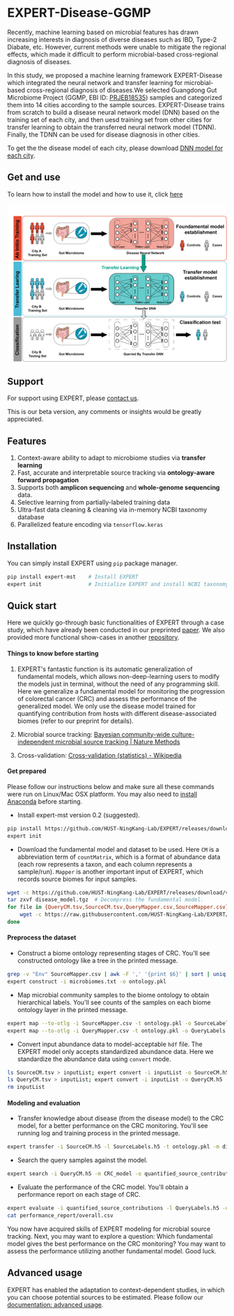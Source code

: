 # EXPERT-Disease-GGMP
Recently, machine learning based on microbial features has drawn increasing interests in diagnosis of diverse diseases such as IBD, Type-2 Diabate, etc. However,  current methods were unable to mitigate the regional effects, which made it difficult to perform microbial-based cross-regional diagnosis of diseases.

In this study, we proposed a machine learning framework EXPERT-Disease which integrated the neural network and transfer learning for microbial-based cross-regional diagnosis of diseases.We selected Guangdong Gut Microbiome Project (GGMP, EBI ID: [PRJEB18535](https://www.ebi.ac.uk/ena/browser/view/PRJEB18535?show=reads)) samples and categorized them into 14 cities according to the sample sources. EXPERT-Disease trains from scratch to build a disease neural network model (DNN) based on the training set of each city, and then uesd training set from other cities for transfer learning to obtain the transferred neural network model (TDNN). Finally, the TDNN can be used for disease diagnosis in other cities.

To get the the disease model of each city, please download [DNN model for each city](https://github.com/HUST-NingKang-Lab/EXPERT-Disease-GGMP/releases/tag/models).

## Get and use
To learn how to install the model and how to use it, click [here](https://github.com/HUST-NingKang-Lab/EXPERT)

<img src="https://github.com/HUST-NingKang-Lab/EXPERT-Disease-GGMP/blob/main/transfer%20learning.png" style="zoom:150%;" />

## Support

For support using EXPERT, please [contact us](https://github.com/HUST-NingKang-Lab/EXPERT#maintainer). 

This is our beta version, any comments or insights would be greatly appreciated. 

## Features

1. Context-aware ability to adapt to microbiome studies via **transfer learning**
2. Fast, accurate and interpretable source tracking via **ontology-aware forward propagation**
3. Supports both **amplicon sequencing** and **whole-genome sequencing** data. 
4. Selective learning from partially-labeled training data
5. Ultra-fast data cleaning & cleaning via in-memory NCBI taxonomy database
6. Parallelized feature encoding via `tensorflow.keras`

## Installation

You can simply install EXPERT using `pip` package manager.

```bash
pip install expert-mst    # Install EXPERT
expert init               # Initialize EXPERT and install NCBI taxonomy database
```

## Quick start

Here we quickly go-through basic functionalities of EXPERT through a case study, which have already been conducted in our preprinted [paper](https://doi.org/10.1101/2021.01.29.428751). We also provided more functional show-cases in another [repository](https://github.com/HUST-NingKang-Lab/EXPERT-use-cases). 

#### Things to know before starting

1. EXPERT's fantastic function is its automatic generalization of fundamental models, which allows non-deep-learning users to modify the models just in terminal, without the need of any programming skill. Here we generalize a fundamental model for monitoring the progression of colorectal cancer (CRC) and assess the performance of the generalized model. We only use the disease model trained for quantifying contribution from hosts with different disease-associated biomes (refer to our preprint for details).

2. Microbial source tracking: [Bayesian community-wide culture-independent microbial source tracking | Nature Methods](https://www.nature.com/articles/nmeth.1650)

3. Cross-validation: [Cross-validation (statistics) - Wikipedia](https://en.wikipedia.org/wiki/Cross-validation_(statistics))

#### Get prepared

Please follow our instructions below and make sure all these commands were run on Linux/Mac OSX platform. You may also need to [install Anaconda](https://docs.anaconda.com/anaconda/install/) before starting. 

- Install expert-mst version 0.2 (suggested).

```bash
pip install https://github.com/HUST-NingKang-Lab/EXPERT/releases/download/v0.2/expert-0.2_cpu-py3-none-any.whl
expert init
```

- Download the fundamental model and dataset to be used. Here `CM` is a abbreviation term of `countMatrix`, which is a format of abundance data (each row represents a taxon, and each column represents a sample/run). `Mapper` is another important input of EXPERT, which records source biomes for input samples.

```bash
wget -c https://github.com/HUST-NingKang-Lab/EXPERT/releases/download/v0.2-m/disease_model.tgz
tar zxvf disease_model.tgz  # Decompress the fundamental model.
for file in {QueryCM.tsv,SourceCM.tsv,QueryMapper.csv,SourceMapper.csv}; do 
	wget -c https://raw.githubusercontent.com/HUST-NingKang-Lab/EXPERT/master/data/$file;
done
```

#### Preprocess the dataset

- Construct a biome ontology representing stages of CRC. You'll see constructed ontology like a tree in the printed message.

```bash
grep -v "Env" SourceMapper.csv | awk -F ',' '{print $6}' | sort | uniq > microbiomes.txt
expert construct -i microbiomes.txt -o ontology.pkl
```

- Map microbial community samples to the biome ontology to obtain hierarchical labels. You'll see counts of the samples on each biome ontology layer in the printed message.

```bash
expert map --to-otlg -i SourceMapper.csv -t ontology.pkl -o SourceLabels.h5
expert map --to-otlg -i QueryMapper.csv -t ontology.pkl -o QueryLabels.h5
```

- Convert input abundance data to model-acceptable `hdf` file. The EXPERT model only accepts standardized abundance data. Here we standardize the abundance data using `convert` mode.

```bash
ls SourceCM.tsv > inputList; expert convert -i inputList -o SourceCM.h5 --in-cm;
ls QueryCM.tsv > inputList; expert convert -i inputList -o QueryCM.h5 --in-cm;
rm inputList
```

#### Modeling and evaluation

- Transfer knowledge about disease (from the disease model) to the CRC model, for a better performance on the CRC monitoring. You'll see running log and training process in the printed message.

```bash
expert transfer -i SourceCM.h5 -l SourceLabels.h5 -t ontology.pkl -m disease_model -o CRC_model
```

- Search the query samples against the model. 

```bash
expert search -i QueryCM.h5 -m CRC_model -o quantified_source_contributions
```

- Evaluate the performance of the CRC model. You'll obtain a performance report on each stage of CRC.

```bash
expert evaluate -i quantified_source_contributions -l QueryLabels.h5 -o performance_report
cat performance_report/overall.csv
```

You now have acquired skills of EXPERT modeling for microbial source tracking. Next, you may want to explore a question: Which fundamental model gives the best performance on the CRC monitoring? You may want to assess the performance utilizing another fundamental model. Good luck.

## Advanced usage

EXPERT has enabled the adaptation to context-dependent studies, in which you can choose potential sources to be estimated. Please follow our [documentation: advanced usage](https://github.com/HUST-NingKang-Lab/EXPERT/wiki/advanced-usage).
